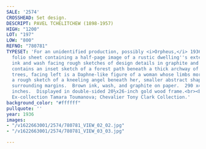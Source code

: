 ```yaml
---
SALE: '2574'
CROSSHEAD: Set design.
DESCRIPT: PAVEL TCHELITCHEW (1898-1957)
HIGH: "1200"
LOT: "197"
LOW: "800"
REFNO: "780781"
TYPESET: 'For an unidentified production, possibly <i>Orpheus,</i> 1936. Double-sided
  folio sheet containing a half-page image of a rustic dwelling''s exterior in brown
  ink and wash facing rough sketches of design details in graphite and ink; the verso
  contains an inset sketch of a forest path beneath a thick archway of bare-branched
  trees, facing left is a Daphne-like figure of a woman whose limbs morph into branches,
  a rough sketch of a kneeling angel beneath her, smaller abstract shapes drawn in
  surrounding margins.  Brown ink, wash, and graphite on paper.  290 x420 mm; 11½x16½
  inches.  Displayed in double-sided 20½x26-inch gold wood frame.<br><br>Provenance:
  Ex-collection Tamara Toumanova; Chevalier Tony Clark Collection.'
background_color: "#ffffff"
pullquote: ''
year: 1936
images:
- "/v1622663001/2574/780781_VIEW_02_02.jpg"
- "/v1622663001/2574/780781_VIEW_03_03.jpg"

---
```


